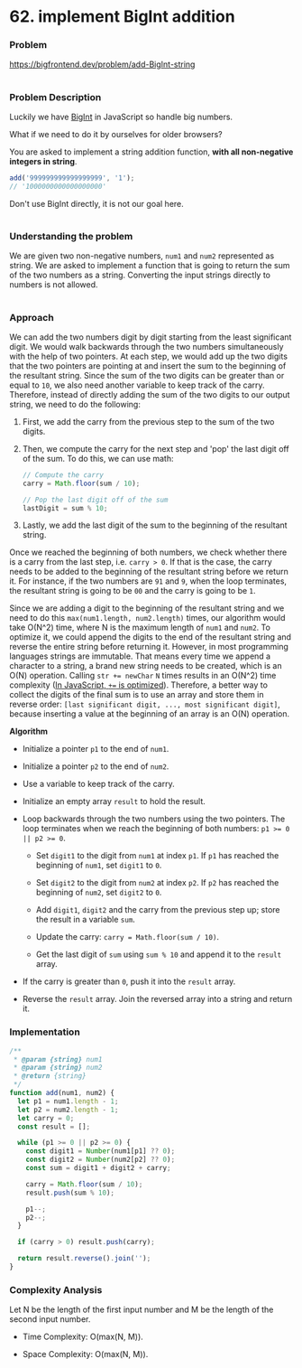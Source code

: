 # 62. implement BigInt addition

### Problem

https://bigfrontend.dev/problem/add-BigInt-string

#

### Problem Description

Luckily we have [BigInt](https://developer.mozilla.org/en-US/docs/Web/JavaScript/Reference/Global_Objects/BigInt) in JavaScript so handle big numbers.

What if we need to do it by ourselves for older browsers?

You are asked to implement a string addition function, **with all non-negative integers in string**.

```js
add('999999999999999999', '1');
// '1000000000000000000'
```

Don't use BigInt directly, it is not our goal here.

#

### Understanding the problem

We are given two non-negative numbers, `num1` and `num2` represented as string. We are asked to implement a function that is going to return the sum of the two numbers as a string. Converting the input strings directly to numbers is not allowed.

#

### Approach

We can add the two numbers digit by digit starting from the least significant digit. We would walk backwards through the two numbers simultaneously with the help of two pointers. At each step, we would add up the two digits that the two pointers are pointing at and insert the sum to the beginning of the resultant string. Since the sum of the two digits can be greater than or equal to `10`, we also need another variable to keep track of the carry. Therefore, instead of directly adding the sum of the two digits to our output string, we need to do the following:

1. First, we add the carry from the previous step to the sum of the two digits.

2. Then, we compute the carry for the next step and 'pop' the last digit off of the sum. To do this, we can use math:

   ```js
   // Compute the carry
   carry = Math.floor(sum / 10);

   // Pop the last digit off of the sum
   lastDigit = sum % 10;
   ```

3. Lastly, we add the last digit of the sum to the beginning of the resultant string.

Once we reached the beginning of both numbers, we check whether there is a carry from the last step, i.e. `carry > 0`. If that is the case, the carry needs to be added to the beginning of the resultant string before we return it. For instance, if the two numbers are `91` and `9`, when the loop terminates, the resultant string is going to be `00` and the carry is going to be `1`.

Since we are adding a digit to the beginning of the resultant string and we need to do this `max(num1.length, num2.length)` times, our algorithm would take O(N^2) time, where N is the maximum length of `num1` and `num2`. To optimize it, we could append the digits to the end of the resultant string and reverse the entire string before returning it. However, in most programming languages strings are immutable. That means every time we append a character to a string, a brand new string needs to be created, which is an O(N) operation. Calling `str += newChar` `N` times results in an O(N^2) time complexity ([In JavaScript, `+=` is optimized](https://josephmate.github.io/java/javascript/stringbuilder/2020/07/27/javascript-does-not-need-stringbuilder.html)). Therefore, a better way to collect the digits of the final sum is to use an array and store them in reverse order: `[last significant digit, ..., most significant digit]`, because inserting a value at the beginning of an array is an O(N) operation.

**Algorithm**

- Initialize a pointer `p1` to the end of `num1`.

- Initialize a pointer `p2` to the end of `num2`.

- Use a variable to keep track of the carry.

- Initialize an empty array `result` to hold the result.

- Loop backwards through the two numbers using the two pointers. The loop terminates when we reach the beginning of both numbers: `p1 >= 0 || p2 >= 0`.

  - Set `digit1` to the digit from `num1` at index `p1`. If `p1` has reached the beginning of `num1`, set `digit1` to `0`.

  - Set `digit2` to the digit from `num2` at index `p2`. If `p2` has reached the beginning of `num2`, set `digit2` to `0`.

  - Add `digit1`, `digit2` and the carry from the previous step up; store the result in a variable `sum`.

  - Update the carry: `carry = Math.floor(sum / 10)`.

  - Get the last digit of `sum` using `sum % 10` and append it to the `result` array.

- If the carry is greater than `0`, push it into the `result` array.

- Reverse the `result` array. Join the reversed array into a string and return it.

### Implementation

```js
/**
 * @param {string} num1
 * @param {string} num2
 * @return {string}
 */
function add(num1, num2) {
  let p1 = num1.length - 1;
  let p2 = num2.length - 1;
  let carry = 0;
  const result = [];

  while (p1 >= 0 || p2 >= 0) {
    const digit1 = Number(num1[p1] ?? 0);
    const digit2 = Number(num2[p2] ?? 0);
    const sum = digit1 + digit2 + carry;

    carry = Math.floor(sum / 10);
    result.push(sum % 10);

    p1--;
    p2--;
  }

  if (carry > 0) result.push(carry);

  return result.reverse().join('');
}
```

### Complexity Analysis

Let N be the length of the first input number and M be the length of the second input number.

- Time Complexity: O(max(N, M)).

- Space Complexity: O(max(N, M)).
